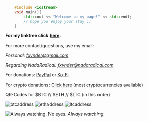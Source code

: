  <head>
    <link rel="shortcut icon" type="image/png" href="mhsymbol.png">
  </head>

```c++
    #include <iostream>
    void main(){
        std::cout << "Welcome to my page!" << std::endl;
        // hope you enjoy your stay :)
    }
```

**For my linktree click [here](https://linktr.ee/fxvnder).**

For more contact/questions, use my email:

_Personal: [fxvnder@gmail.com](fxvnder@gmail.com)_

_Regarding NadaRadical: [fxvnder@nadaradical.com](fxvnder@nadaradical.com)_

For donations: [PayPal](paypal.me/fxvnderofficial) or [Ko-Fi](https://ko-fi.com/fxvnder).

For crypto donations: [Click here](https://pastebin.com/V0aYTHL3) (most cryptocurrencies avaliable)

QR-Codes for $BTC // $ETH // $LTC (in this order)

![btcaddress](https://user-images.githubusercontent.com/50883050/111392906-6a8daa80-86af-11eb-9a51-28655490d0c4.png) ![ethaddress](https://user-images.githubusercontent.com/50883050/111393034-c0625280-86af-11eb-9735-d90fcffe7a7d.png) ![ltcaddress](https://user-images.githubusercontent.com/50883050/111392974-9577fe80-86af-11eb-9626-07eeca7f6588.png)

![Always watching. No eyes.](https://i.imgur.com/m8PGKEc.jpg)
_Always watching._

